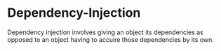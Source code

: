 # Dependency-Injection

Dependency injection involves giving an object its dependencies as opposed to an object having to accuire those dependencies by its own.
